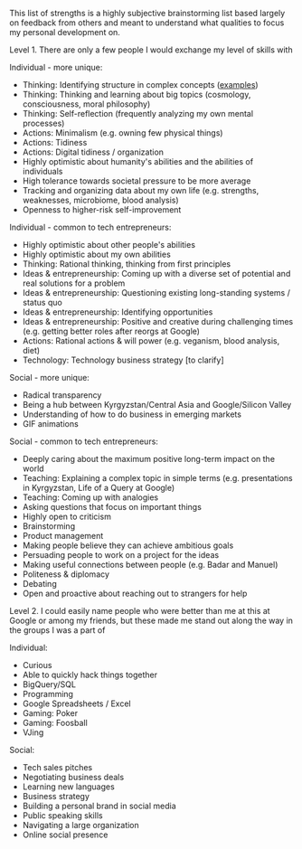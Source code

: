 This list of strengths is a highly subjective brainstorming list based largely on feedback from others
and meant to understand what qualities to focus my personal development on.


Level 1. There are only a few people I would exchange my level of skills with

Individual - more unique:
 * Thinking: Identifying structure in complex concepts ([examples](https://github.com/tilek/about-me/blob/updates/categorization_examples.md))
 * Thinking: Thinking and learning about big topics (cosmology, consciousness, moral philosophy)
 * Thinking: Self-reflection (frequently analyzing my own mental processes)
 * Actions: Minimalism (e.g. owning few physical things)
 * Actions: Tidiness
 * Actions: Digital tidiness / organization
 * Highly optimistic about humanity's abilities and the abilities of individuals
 * High tolerance towards societal pressure to be more average
 * Tracking and organizing data about my own life (e.g. strengths, weaknesses, microbiome, blood analysis)
 * Openness to higher-risk self-improvement

Individual - common to tech entrepreneurs:
 * Highly optimistic about other people's abilities
 * Highly optimistic about my own abilities
 * Thinking: Rational thinking, thinking from first principles
 * Ideas & entrepreneurship: Coming up with a diverse set of potential and real solutions for a problem
 * Ideas & entrepreneurship: Questioning existing long-standing systems / status quo
 * Ideas & entrepreneurship: Identifying opportunities
 * Ideas & entrepreneurship: Positive and creative during challenging times (e.g. getting better roles after reorgs at Google)
 * Actions: Rational actions & will power (e.g. veganism, blood analysis, diet)
 * Technology: Technology business strategy [to clarify]

Social - more unique:
 * Radical transparency
 * Being a hub between Kyrgyzstan/Central Asia and Google/Silicon Valley
 * Understanding of how to do business in emerging markets
 * GIF animations
 
Social - common to tech entrepreneurs:
 * Deeply caring about the maximum positive long-term impact on the world
 * Teaching: Explaining a complex topic in simple terms (e.g. presentations in Kyrgyzstan, Life of a Query at Google)
 * Teaching: Coming up with analogies
 * Asking questions that focus on important things
 * Highly open to criticism
 * Brainstorming
 * Product management
 * Making people believe they can achieve ambitious goals
 * Persuading people to work on a project for the ideas
 * Making useful connections between people (e.g. Badar and Manuel)
 * Politeness & diplomacy
 * Debating
 * Open and proactive about reaching out to strangers for help


Level 2. I could easily name people who were better than me at this at Google or among my friends, 
but these made me stand out along the way in the groups I was a part of

Individual:
 * Curious
 * Able to quickly hack things together
 * BigQuery/SQL
 * Programming
 * Google Spreadsheets / Excel
 * Gaming: Poker
 * Gaming: Foosball
 * VJing 

Social:
 * Tech sales pitches
 * Negotiating business deals
 * Learning new languages
 * Business strategy
 * Building a personal brand in social media
 * Public speaking skills
 * Navigating a large organization
 * Online social presence
